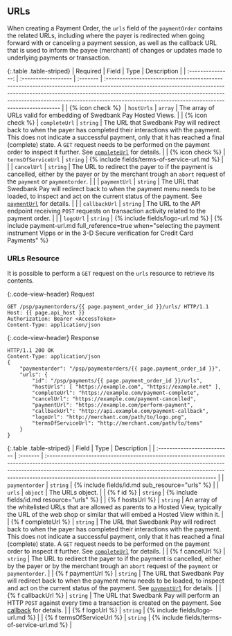 ## URLs

When creating a Payment Order, the `urls` field of the `paymentOrder`
contains the related URLs, including where the payer is redirected when
going forward with or canceling a payment session, as well as the callback URL
that is used to inform the payee (merchant) of changes or updates made to
underlying payments or transaction.

{:.table .table-striped}
|     Required      | Field               | Type     | Description                                                                                                                                                                                                                                                                                              |
| :---------------: | :------------------ | :------- | :------------------------------------------------------------------------------------------------------------------------------------------------------------------------------------------------------------------------------------------------------------------------------------------------------- |
| {% icon check %} ︎︎︎︎︎ | `hostUrls`          | `array`  | The array of URLs valid for embedding of Swedbank Pay Hosted Views.                                                                                                                                                                                                                                      |
| {% icon check %}  | `completeUrl`       | `string` | The URL that Swedbank Pay will redirect back to when the payer has completed their interactions with the payment. This does not indicate a successful payment, only that it has reached a final (complete) state. A `GET` request needs to be performed on the payment order to inspect it further. See [`completeUrl`][completeurl] for details.  |
| {% icon check %}  | `termsOfServiceUrl` | `string` | {% include fields/terms-of-service-url.md %}                                                                                                                                                                                                                                                     |
|                   | `cancelUrl`         | `string` | The URL to redirect the payer to if the payment is cancelled, either by the payer or by the merchant trough an `abort` request of the `payment` or `paymentorder`.                                                                                                                                        |
|                   | `paymentUrl`        | `string` | The URL that Swedbank Pay will redirect back to when the payment menu needs to be loaded, to inspect and act on the current status of the payment. See [`paymentUrl`][payment-url] for details.                                                                                                                                                       |
|                   | `callbackUrl`       | `string` | The URL to the API endpoint receiving `POST` requests on transaction activity related to the payment order.                                                                                                                                                                                              |
|                   | `logoUrl`           | `string` | {% include fields/logo-url.md %}                                                                                                                                                                                                               |
{% include payment-url.md full_reference=true when="selecting the payment
instrument Vipps or in the 3-D Secure verification for Credit Card Payments" %}

### URLs Resource

It is possible to perform a `GET` request on the `urls` resource to retrieve its
contents.

{:.code-view-header}
Request
```http
GET /psp/paymentorders/{{ page.payment_order_id }}/urls/ HTTP/1.1
Host: {{ page.api_host }}
Authorization: Bearer <AccessToken>
Content-Type: application/json
```

{:.code-view-header}
Response
```http
HTTP/1.1 200 OK
Content-Type: application/json
{
    "paymentorder": "/psp/paymentorders/{{ page.payment_order_id }}",
    "urls": {
        "id": "/psp/payments/{{ page.payment_order_id }}/urls",
        "hostUrls": [ "https://example.com", "https://example.net" ],
        "completeUrl": "https://example.com/payment-complete",
        "cancelUrl": "https://example.com/payment-cancelled",
        "paymentUrl": "https://example.com/perform-payment",
        "callbackUrl": "http://api.example.com/payment-callback",
        "logoUrl": "http://merchant.com/path/to/logo.png",
        "termsOfServiceUrl": "http://merchant.com/path/to/tems"
    }
}
```

{:.table .table-striped}
| Field                       | Type     | Description                                                                                                                                                                                                                                                                                              |
| :-------------------------- | :------- | :------------------------------------------------------------------------------------------------------------------------------------------------------------------------------------------------------------------------------------------------------------------------------------------------------- |
| `paymentorder`              | `string` | {% include fields/id.md sub_resource="urls" %}                                                                                                                                                                                                                                                |
| `urls`                      | `object` | The URLs object.                                                                                                                                                                                                                                                                                         |
| {% f id %}                | `string` | {% include fields/id.md resource="urls" %}                                                                                                                                                                                                                                                    |
| {% f hostsUrl %}          | `string` | An array of the whitelisted URLs that are allowed as parents to a Hosted View, typically the URL of the web shop or similar that will embed a Hosted View within it.                                                                                                                                     |
| {% f completeUrl %}       | `string` | The URL that Swedbank Pay will redirect back to when the payer has completed their interactions with the payment. This does not indicate a successful payment, only that it has reached a final (complete) state. A `GET` request needs to be performed on the payment order to inspect it further. See [`completeUrl`][completeurl] for details. |
| {% f cancelUrl %}         | `string` | The URL to redirect the payer to if the payment is cancelled, either by the payer or by the merchant trough an `abort` request of the `payment` or `paymentorder`.                                                                                                                                        |
| {% f paymentUrl %}        | `string` | The URL that Swedbank Pay will redirect back to when the payment menu needs to be loaded, to inspect and act on the current status of the payment. See [`paymentUrl`][payment-url] for details.                                                                                                          |
| {% f callbackUrl %}       | `string` | The URL that Swedbank Pay will perform an HTTP `POST` against every time a transaction is created on the payment. See [callback][callback] for details.                                                                                                                                                |
| {% f logoUrl %}           | `string` | {% include fields/logo-url.md %}                                                                                                                                                                                     |
| {% f termsOfServiceUrl %} | `string` | {% include fields/terms-of-service-url.md %}                                                                                                                                                                                                                                                     |

[payment-url]: /checkout-v2/features/technical-reference/payment-url
[completeurl]: /checkout-v2/features/technical-reference/complete-url
[callback]: /checkout-v2/features/core/callback
